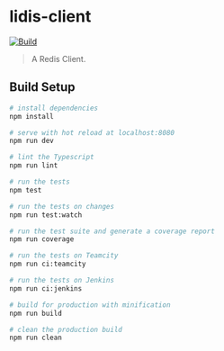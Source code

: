 # lidis-client
[![Build](https://circleci.com/gh/KasumiUtako/lidis-client.png?circle-token=:circle-token)](https://circleci.com/gh/KasumiUtako/lidis-client/tree/master)

> A Redis Client.

## Build Setup

``` bash
# install dependencies
npm install

# serve with hot reload at localhost:8080
npm run dev

# lint the Typescript
npm run lint

# run the tests
npm test

# run the tests on changes
npm run test:watch

# run the test suite and generate a coverage report
npm run coverage

# run the tests on Teamcity
npm run ci:teamcity

# run the tests on Jenkins
npm run ci:jenkins

# build for production with minification
npm run build

# clean the production build
npm run clean
```
